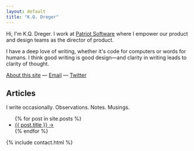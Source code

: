 ```yaml
---
layout: default
title: "K.Q. Dreger"
---
```


Hi, I'm K.Q. Dreger. I work at [Patriot Software](https://patriotsoftware.com/) where I empower our product and design teams as the director of product. 

I have a deep love of writing, whether it's code for computers or words for humans. I think good writing is good design—and clarity in writing leads to clarity of thought. 

[About this site][about] &mdash; [Email][] &mdash; [Twitter][]

[about]: /about-site
[email]: https://audaciousfox.net/masthead
[twitter]: https://twitter.com/dreger



## Articles

I write occasionally. Observations. Notes. Musings. 

<ul>
{% for post in site.posts  %}
<li><a href="{{ post.url }}">{{ post.title }}&nbsp;&rarr;</a></li>
{% endfor %}
</ul>

{% include contact.html %}




